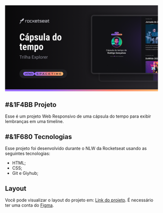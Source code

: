 <p align="center" >
  <img src=".github/preview.png" alt="Demo do projeto" wigth="100%" />
</p>

## #&1F4BB Projeto
Esse é um projeto Web Responsivo de uma cápsula do tempo para exibir lembranças em uma timeline.

## #&1F680 Tecnologias
Esse projeto foi desenvolvido durante o NLW da Rocketseat usando as seguintes tecnologias:

- HTML;
- CSS;
- Git e Giyhub;

## Layout 
Você pode visualizar o layout do projeto em:
[Link do projeto](https://www.figma.com/file/dNtu6NKxS05PFegplxOOnW/C%C3%A1psula-do-tempo-%E2%80%A2-Trilha-Explorer-Will-Pym?type=design&node-id=306%3A84&t=DW2Y2jYm6ql7VFzr-1).
É necessário ter uma conta do [Figma](https://www.figma.com/).
